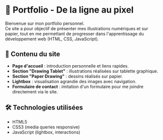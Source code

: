 # 🎨 Portfolio - De la ligne au pixel

Bienvenue sur mon portfolio personnel.  
Ce site a pour objectif de présenter mes illustrations numériques et sur papier, tout en me permettant de progresser dans l'apprentissage du développement web (HTML, CSS, JavaScript).

## 📁 Contenu du site

- **Page d'accueil** : introduction personnelle et liens rapides.
- **Section "Drawing Tablet"** : illustrations réalisées sur tablette graphique.
- **Section "Paper Drawing"** : dessins réalisés sur papier.
- **Lightbox** : visualisation agrandie des images avec navigation.
- **Formulaire de contact** : imitation d'un formulaire pour me joindre directement via le site.

## 🛠️ Technologies utilisées

- HTML5
- CSS3 (media queries responsive)
- JavaScript (lightbox, interactions)
